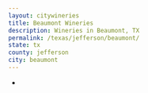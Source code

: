 ```yaml
---
layout: citywineries
title: Beaumont Wineries
description: Wineries in Beaumont, TX
permalink: /texas/jefferson/beaumont/
state: tx
county: jefferson
city: beaumont
---
```

-
